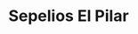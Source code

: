 ---
title: "Sepelios El Pilar"
url: /ciudad-autonoma-de-buenos-aires/sepelios-el-pilar/
shop: Bestattungen
---